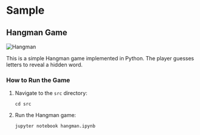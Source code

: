 # Sample

## Hangman Game

![Hangman](https://upload.wikimedia.org/wikipedia/commons/thumb/8/8b/Hangman_game.jpg/220px-Hangman_game.jpg)

This is a simple Hangman game implemented in Python. The player guesses letters to reveal a hidden word.

### How to Run the Game

1. Navigate to the `src` directory:
   ```
   cd src
   ```

2. Run the Hangman game:
   ```
   jupyter notebook hangman.ipynb
   ```
